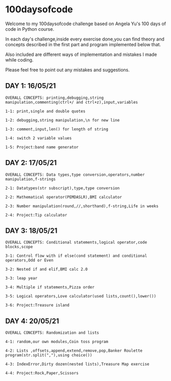 # 100daysofcode

Welcome to my 100daysofcode challenge based on Angela Yu's 100 days of code in Python course.

In each day's challenge,inside every exercise done,you can find theory and concepts described in the first part and program implemented below that.

Also included are different ways of implementation and mistakes I made while coding.

Please feel free to point out any mistakes and suggestions.

## DAY 1:  16/05/21

    OVERALL CONCEPTS: printing,debugging,string manipulation,commenting(ctrl+/ and ctrl+z),input,variables

    1-1: print,single and double quotes

    1-2: debugging,string manipulation,\n for new line

    1-3: comment,input,len() for length of string

    1-4: switch 2 variable values

    1-5: Project:band name generator
    
## DAY 2:  17/05/21

    OVERALL CONCEPTS: Data types,type conversion,operators,number manipulation,f-strings
    
    2-1: Datatypes(str subscript),type,type conversion
    
    2-2: Mathematical operator(PEMDASLR),BMI calculator
    
    2-3: Number manipulation(round,//,shorthand),f-string,Life in weeks
    
    2-4: Project:Tip calculator

## DAY 3:  18/05/21

    OVERALL CONCEPTS: Conditional statements,logical operator,code blocks,scope
    
    3-1: Control flow with if else(cond statement) and conditional operators,Odd or Even 
    
    3-2: Nested if and elif,BMI calc 2.0
    
    3-3: leap year
    
    3-4: Multiple if statements,Pizza order
    
    3-5: Logical operators,Love calculator(used lists,count(),lower())
    
    3-6: Project:Treasure island

## DAY 4:  20/05/21

    OVERALL CONCEPTS: Randomization and lists
    
    4-1: random,our own modules,Coin toss program
    
    4-2: Lists ,offsets,append,extend,remove,pop,Banker Roulette program(str.split(","),using choice())
    
    4-3: IndexError,Dirty dozen(nested lists),Treasure Map exercise
    
    4-4: Project:Rock,Paper,Scissors
    
    
    
